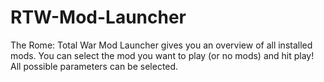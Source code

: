 # RTW-Mod-Launcher
The Rome: Total War Mod Launcher gives you an overview of all installed mods. You can select the mod you want to play (or no mods) and hit play! All possible parameters can be selected.

